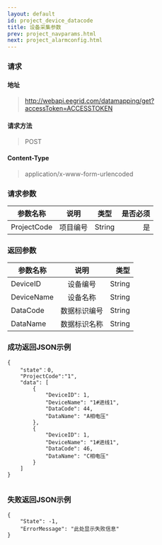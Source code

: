 ```yaml
---
layout: default
id: project_device_datacode
title: 设备采集参数
prev: project_navparams.html
next: project_alarmconfig.html
---
```


### 请求
#### 地址
> http://webapi.eegrid.com/datamapping/get?accessToken=ACCESSTOKEN

#### 请求方法
> POST

#### Content-Type
> application/x-www-form-urlencoded

### 请求参数
| 参数名称        | 说明           | 类型  |   是否必须  |
| ------------- |:-------------:|:------:|-----:|
| ProjectCode   | 项目编号 | String |  是   |

### 返回参数
| 参数名称        | 说明           | 类型  |
| ------------- |:-------------:| -----:|
| DeviceID      | 设备编号 | String |
| DeviceName    | 设备名称      | String |
| DataCode      | 数据标识编号     | String |
| DataName      | 数据标识名称      | String |

### 成功返回JSON示例
```
{
    "state"：0,
    "ProjectCode":"1",
    "data": [
        {
            "DeviceID": 1,
            "DeviceName": "1#进线1",
            "DataCode": 44,
            "DataName": "A相电压"
        },
        {
            "DeviceID": 1,
            "DeviceName": "1#进线1",
            "DataCode": 46,
            "DataName": "C相电压"
        }
    ]
}


```


### 失败返回JSON示例 
```
{
    "State": -1,
    "ErrorMessage": "此处显示失败信息"
}
```

